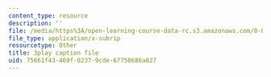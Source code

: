 ```yaml
---
content_type: resource
description: ''
file: /media/https%3A/open-learning-course-data-rc.s3.amazonaws.com/8-01sc-classical-mechanics-fall-2016/75661f43469f02379cde67750686a827_0QF_uCgZW4Y.srt
file_type: application/x-subrip
resourcetype: Other
title: 3play caption file
uid: 75661f43-469f-0237-9cde-67750686a827
---
```

